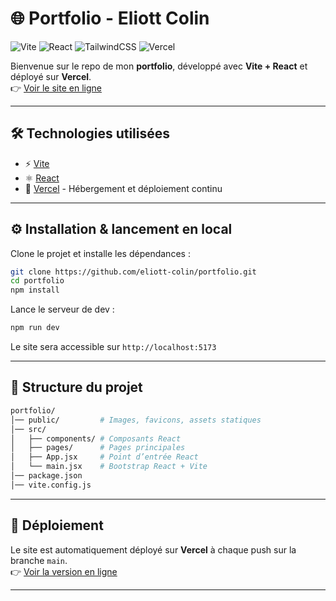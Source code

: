 # 🌐 Portfolio - Eliott Colin

![Vite](https://img.shields.io/badge/Vite-FF0050?style=flat&logo=vite&logoColor=ffffff)
![React](https://img.shields.io/badge/React-61DAFB?style=flat&logo=react&logoColor=000000)
![TailwindCSS](https://img.shields.io/badge/TailwindCSS-38B2AC?style=flat&logo=tailwind-css&logoColor=ffffff)
![Vercel](https://img.shields.io/badge/Vercel-000000?style=flat&logo=vercel&logoColor=ffffff)

Bienvenue sur le repo de mon **portfolio**, développé avec **Vite + React** et déployé sur **Vercel**.  
👉 [Voir le site en ligne](https://eliott-colin.vercel.app/)

---

## 🛠️ Technologies utilisées
- ⚡ [Vite](https://vitejs.dev/)
- ⚛️ [React](https://reactjs.org/) 
- 🚀 [Vercel](https://vercel.com/) - Hébergement et déploiement continu  

---

## ⚙️ Installation & lancement en local

Clone le projet et installe les dépendances :

```bash
git clone https://github.com/eliott-colin/portfolio.git
cd portfolio
npm install
```

Lance le serveur de dev :

```bash
npm run dev
```

Le site sera accessible sur `http://localhost:5173`

---

## 📂 Structure du projet

```bash
portfolio/
│── public/         # Images, favicons, assets statiques
│── src/
│   ├── components/ # Composants React
│   ├── pages/      # Pages principales
│   ├── App.jsx     # Point d’entrée React
│   └── main.jsx    # Bootstrap React + Vite
│── package.json
│── vite.config.js
```

---

## 🚀 Déploiement

Le site est automatiquement déployé sur **Vercel** à chaque push sur la branche `main`.  
👉 [Voir la version en ligne](https://eliott-colin.vercel.app/)



---

